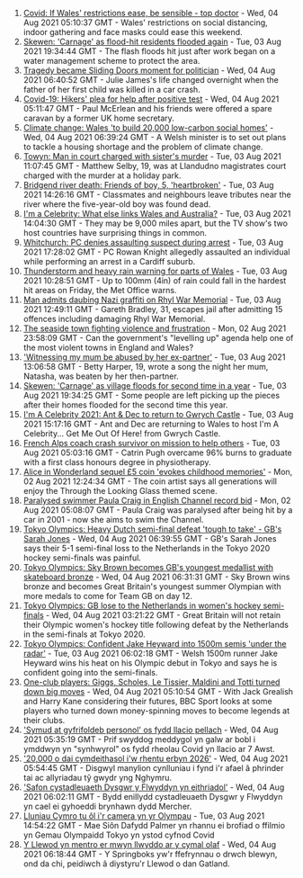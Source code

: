 1. [Covid: If Wales' restrictions ease, be sensible - top doctor](https://www.bbc.co.uk/news/uk-wales-58074305) - Wed, 04 Aug 2021 05:10:37 GMT - Wales' restrictions on social distancing, indoor gathering and face masks could ease this weekend.
2. [Skewen: 'Carnage' as flood-hit residents flooded again](https://www.bbc.co.uk/news/uk-wales-58077730) - Tue, 03 Aug 2021 19:34:44 GMT - The flash floods hit just after work began on a water management scheme to protect the area.
3. [Tragedy became Sliding Doors moment for politician](https://www.bbc.co.uk/news/uk-wales-politics-58058218) - Wed, 04 Aug 2021 06:40:52 GMT - Julie James's life changed overnight when the father of her first child was killed in a car crash.
4. [Covid-19: Hikers' plea for help after positive test](https://www.bbc.co.uk/news/uk-northern-ireland-58075183) - Wed, 04 Aug 2021 05:11:47 GMT - Paul McErlean and his friends were offered a spare caravan by a former UK home secretary.
5. [Climate change: Wales 'to build 20,000 low-carbon social homes'](https://www.bbc.co.uk/news/uk-wales-58078894) - Wed, 04 Aug 2021 06:39:24 GMT - A Welsh minister is to set out plans to tackle a housing shortage and the problem of climate change.
6. [Towyn: Man in court charged with sister's murder](https://www.bbc.co.uk/news/uk-wales-58068097) - Tue, 03 Aug 2021 11:07:45 GMT - Matthew Selby, 19, was at Llandudno magistrates court charged with the murder at a holiday park.
7. [Bridgend river death: Friends of boy, 5, 'heartbroken'](https://www.bbc.co.uk/news/uk-wales-58069625) - Tue, 03 Aug 2021 14:26:16 GMT - Classmates and neighbours leave tributes near the river where the five-year-old boy was found dead.
8. [I'm a Celebrity: What else links Wales and Australia?](https://www.bbc.co.uk/news/uk-wales-58075201) - Tue, 03 Aug 2021 14:04:30 GMT - They may be 9,000 miles apart, but the TV show's two host countries have surprising things in common.
9. [Whitchurch: PC denies assaulting suspect during arrest](https://www.bbc.co.uk/news/uk-wales-58077079) - Tue, 03 Aug 2021 17:28:02 GMT - PC Rowan Knight allegedly assaulted an individual while performing an arrest in a Cardiff suburb.
10. [Thunderstorm and heavy rain warning for parts of Wales](https://www.bbc.co.uk/news/uk-wales-58071768) - Tue, 03 Aug 2021 10:28:51 GMT - Up to 100mm (4in) of rain could fall in the hardest hit areas on Friday, the Met Office warns.
11. [Man admits daubing Nazi graffiti on Rhyl War Memorial](https://www.bbc.co.uk/news/uk-wales-58071770) - Tue, 03 Aug 2021 12:49:11 GMT - Gareth Bradley, 31, escapes jail after admitting 15 offences including damaging Rhyl War Memorial.
12. [The seaside town fighting violence and frustration](https://www.bbc.co.uk/news/uk-58029524) - Mon, 02 Aug 2021 23:58:09 GMT - Can the government's "levelling up" agenda help one of the most violent towns in England and Wales?
13. ['Witnessing my mum be abused by her ex-partner'](https://www.bbc.co.uk/news/uk-58063101) - Tue, 03 Aug 2021 13:06:58 GMT - Betty Harper, 19, wrote a song the night her mum, Natasha, was beaten by her then-partner.
14. [Skewen: 'Carnage' as village floods for second time in a year](https://www.bbc.co.uk/news/uk-wales-58080833) - Tue, 03 Aug 2021 19:34:25 GMT - Some people are left picking up the pieces after their homes flooded for the second time this year.
15. [I'm A Celebrity 2021: Ant & Dec to return to Gwrych Castle](https://www.bbc.co.uk/news/uk-wales-58071771) - Tue, 03 Aug 2021 15:17:16 GMT - Ant and Dec are returning to Wales to host I'm A Celebrity... Get Me Out Of Here! from Gwrych Castle.
16. [French Alps coach crash survivor on mission to help others](https://www.bbc.co.uk/news/uk-wales-58065023) - Tue, 03 Aug 2021 05:03:16 GMT - Catrin Pugh overcame 96% burns to graduate with a first class honours degree in physiotherapy.
17. [Alice in Wonderland sequel £5 coin 'evokes childhood memories'](https://www.bbc.co.uk/news/uk-wales-58055788) - Mon, 02 Aug 2021 12:24:34 GMT - The coin artist says all generations will enjoy the Through the Looking Glass themed scene.
18. [Paralysed swimmer Paula Craig in English Channel record bid](https://www.bbc.co.uk/news/uk-wales-58039094) - Mon, 02 Aug 2021 05:08:07 GMT - Paula Craig was paralysed after being hit by a car in 2001 - now she aims to swim the Channel.
19. [Tokyo Olympics: Heavy Dutch semi-final defeat 'tough to take' - GB's Sarah Jones](https://www.bbc.co.uk/sport/av/olympics/58084222) - Wed, 04 Aug 2021 06:39:55 GMT - GB's Sarah Jones says their 5-1 semi-final loss to the Netherlands in the Tokyo 2020 hockey semi-finals was painful.
20. [Tokyo Olympics: Sky Brown becomes GB's youngest medallist with skateboard bronze](https://www.bbc.co.uk/sport/olympics/58082545) - Wed, 04 Aug 2021 06:31:31 GMT - Sky Brown wins bronze and becomes Great Britain's youngest summer Olympian with more medals to come for Team GB on day 12.
21. [Tokyo Olympics: GB lose to the Netherlands in women's hockey semi-finals](https://www.bbc.co.uk/sport/olympics/58081905) - Wed, 04 Aug 2021 03:21:22 GMT - Great Britain will not retain their Olympic women's hockey title following defeat by the Netherlands in the semi-finals at Tokyo 2020.
22. [Tokyo Olympics: Confident Jake Heyward into 1500m semis 'under the radar'](https://www.bbc.co.uk/sport/av/olympics/58068287) - Tue, 03 Aug 2021 06:02:18 GMT - Welsh 1500m runner Jake Heyward wins his heat on his Olympic debut in Tokyo and says he is confident going into the semi-finals.
23. [One-club players: Giggs, Scholes, Le Tissier, Maldini and Totti turned down big moves](https://www.bbc.co.uk/sport/football/58071152) - Wed, 04 Aug 2021 05:10:54 GMT - With Jack Grealish and Harry Kane considering their futures, BBC Sport looks at some players who turned down money-spinning moves to become legends at their clubs.
24. ['Symud at gyfrifoldeb personol' os fydd llacio pellach](https://www.bbc.co.uk/newyddion/58078760) - Wed, 04 Aug 2021 05:35:19 GMT - Prif swyddog meddygol yn galw ar bobl i ymddwyn yn "synhwyrol" os fydd rheolau Covid yn llacio ar 7 Awst.
25. ['20,000 o dai cymdeithasol i'w rhentu erbyn 2026'](https://www.bbc.co.uk/newyddion/58078761) - Wed, 04 Aug 2021 05:54:45 GMT - Disgwyl manylion cynlluniau i fynd i'r afael â phrinder tai ac allyriadau tŷ gwydr yng Nghymru.
26. ['Safon cystadleuaeth Dysgwr y Flwyddyn yn eithriadol'](https://www.bbc.co.uk/newyddion/57985423) - Wed, 04 Aug 2021 06:02:11 GMT - Bydd enillydd cystadleuaeth Dysgwr y Flwyddyn yn cael ei gyhoeddi brynhawn dydd Mercher.
27. [Lluniau Cymro tu ôl i'r camera yn yr Olympau](https://www.bbc.co.uk/newyddion/58074325) - Tue, 03 Aug 2021 14:54:22 GMT - Mae Siôn Dafydd Palmer yn rhannu ei brofiad o ffilmio yn Gemau Olympaidd Tokyo yn ystod cyfnod Covid
28. [Y Llewod yn mentro er mwyn llwyddo ar y cymal olaf](https://www.bbc.co.uk/newyddion/58075694) - Wed, 04 Aug 2021 06:18:44 GMT - Y Springboks yw'r ffefrynnau o drwch blewyn, ond da chi, peidiwch â diystyru'r Llewod o dan Gatland.
